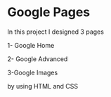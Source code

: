 # Google Pages

In this project I designed 3 pages 

1- Google Home

2- Google Advanced 

3-Google Images

by using HTML and CSS 
